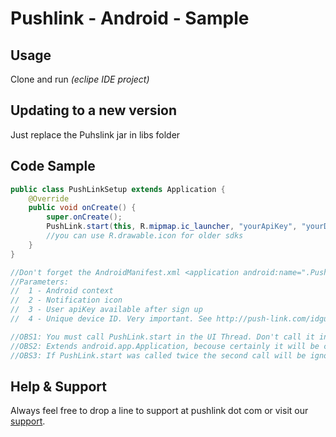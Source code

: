 # Pushlink - Android - Sample

## Usage

Clone and run *(eclipe IDE project)*

## Updating to a new version

Just replace the Puhslink jar in libs folder

## Code Sample

```java
public class PushLinkSetup extends Application {
	@Override
	public void onCreate() {
		super.onCreate();
		PushLink.start(this, R.mipmap.ic_launcher, "yourApiKey", "yourDeviceID");
		//you can use R.drawable.icon for older sdks
	}
}

//Don't forget the AndroidManifest.xml <application android:name=".PushLinkSetup" ... >
//Parameters:
//	1 - Android context
//	2 - Notification icon
//	3 - User apiKey available after sign up
//	4 - Unique device ID. Very important. See http://push-link.com/idguide.xhtml

//OBS1: You must call PushLink.start in the UI Thread. Don't call it inside a BroadcastReceiver. 
//OBS2: Extends android.app.Application, becouse certainly it will be called when your process start/restart.
//OBS3: If PushLink.start was called twice the second call will be ignored! 
```

## Help & Support

Always feel free to drop a line to support at pushlink dot com or visit our [support](https://www.pushlink.com/support.xhtml).
